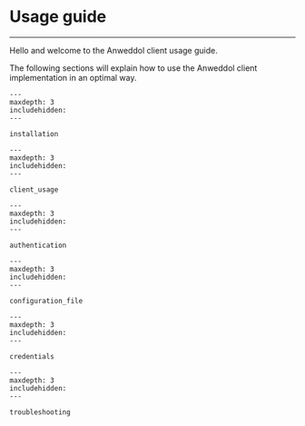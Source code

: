 # Usage guide

----

Hello and welcome to the Anweddol client usage guide.

The following sections will explain how to use the Anweddol client implementation in an optimal way.

```{toctree}
---
maxdepth: 3
includehidden:
---

installation
```

```{toctree}
---
maxdepth: 3
includehidden:
---

client_usage
```

```{toctree}
---
maxdepth: 3
includehidden:
---

authentication
```

```{toctree}
---
maxdepth: 3
includehidden:
---

configuration_file
```

```{toctree}
---
maxdepth: 3
includehidden:
---

credentials
```

```{toctree}
---
maxdepth: 3
includehidden:
---

troubleshooting
```